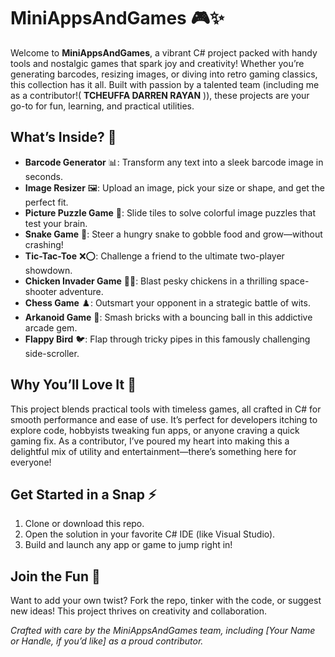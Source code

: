 # MiniAppsAndGames 🎮✨

Welcome to **MiniAppsAndGames**, a vibrant C# project packed with handy tools and nostalgic games that spark joy and creativity! Whether you’re generating barcodes, resizing images, or diving into retro gaming classics, this collection has it all. Built with passion by a talented team (including me as a contributor!( **TCHEUFFA DARREN RAYAN** )), these projects are your go-to for fun, learning, and practical utilities.


## What’s Inside? 🚀

- **Barcode Generator** 📊: Transform any text into a sleek barcode image in seconds.
- **Image Resizer** 🖼️: Upload an image, pick your size or shape, and get the perfect fit.
- **Picture Puzzle Game** 🧩: Slide tiles to solve colorful image puzzles that test your brain.
- **Snake Game** 🐍: Steer a hungry snake to gobble food and grow—without crashing!
- **Tic-Tac-Toe** ❌⭕: Challenge a friend to the ultimate two-player showdown.
- **Chicken Invader Game** 🐔💥: Blast pesky chickens in a thrilling space-shooter adventure.
- **Chess Game** ♟️: Outsmart your opponent in a strategic battle of wits.
- **Arkanoid Game** 🏓: Smash bricks with a bouncing ball in this addictive arcade gem.
- **Flappy Bird** 🐦: Flap through tricky pipes in this famously challenging side-scroller.

## Why You’ll Love It 💖

This project blends practical tools with timeless games, all crafted in C# for smooth performance and ease of use. It’s perfect for developers itching to explore code, hobbyists tweaking fun apps, or anyone craving a quick gaming fix. As a contributor, I’ve poured my heart into making this a delightful mix of utility and entertainment—there’s something here for everyone!

## Get Started in a Snap ⚡

1. Clone or download this repo.
2. Open the solution in your favorite C# IDE (like Visual Studio).
3. Build and launch any app or game to jump right in!

## Join the Fun 🎉

Want to add your own twist? Fork the repo, tinker with the code, or suggest new ideas! This project thrives on creativity and collaboration.

*Crafted with care by the MiniAppsAndGames team, including [Your Name or Handle, if you’d like] as a proud contributor.*
